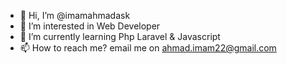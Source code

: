 - 👋 Hi, I’m @imamahmadask
- 👀 I’m interested in Web Developer
- 🌱 I’m currently learning Php Laravel & Javascript
- 📫 How to reach me? email me on ahmad.imam22@gmail.com

<!---
imamahmadask/imamahmadask is a ✨ special ✨ repository because its `README.md` (this file) appears on your GitHub profile.
You can click the Preview link to take a look at your changes.
--->
